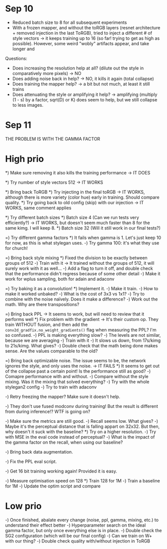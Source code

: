 # Sep 10
- Reduced batch size to 8 for all subsequent experiments
- With a frozen mapper, and without the toRGB layers (resnet architecture + removed injection in the last ToRGB), tried to inject a different # of style vectors
    -> it keeps training up to 16 (so far! trying to get as high as possible). However, some weird "wobly" artifacts appear, and take longer and

Questions:
- Does increasing the resolution help at all? (dilute out the style in comparatively more pixels) -> NO
- Does adding noise back in help? -> NO, it kills it again (total collapse)
- Does training the mapper help? -> a bit but not much, at least it still trains
- Does attenuating the style or amplifying it help? -> amplifying (multiply (1 - s) by a factor, sqrt(D) or K) does seem to help, but we still collapse to less images.


#  Sep 11
THE PROBLEM IS WITH THE GAMMA FACTOR

# High prio

*) Make sure removing it also kills the training performance -> IT DOES

*) Try number of style vectors 512 -> IT WORKS

*) Bring back ToRGB
    *) Try injecting in the final toRGB -> IT WORKS, although there is more variety (color hue) early in training. Should compare quality.
    *) Try going back to old config (skip) with our injection -> IT WORKS, same comment applies

*) Try different batch sizes
    *) Batch size 4 (Can we run tests very efficiently?) -> IT WORKS, but doesn't seem much faster than 8 for the same kimg. I will keep 8.
    *) Batch size 32 (Will it still work in our final tests?)

=) Try different gamma factors
    *) It fails when gamma is 1. Let's just keep 10 for now, as this is what stylegan uses.
    -) Try gamma 100: it's what they use for church!

=) Bring back style mixing 
    *) Fixed the division to be exactly between groups of 512
    -) Train with it -> It trained without the groups of 512, it will surely work with it as well...
    -) Add a flag to turn it off, and double check that the performance didn't regress because of some other detail
    -) Make it work for wplus sampling, both for adain and adaconv

=) Try baking it as a convolution! 
    *) Implement it.
    -) Make it train.
    -) How to make it worked unbaked?
    -) What is the cost of 3x3 vs 1x1?
    -) Try to combine with the noise naïvely. Does it make a difference?
    -) Work out the math. Why are there transpositions?

=) Bring back PPL -> It seems to work, but will need to review that it performs well
    *) Fix problem with the gradient -> It's their custom op. They train WITHOUT fusion, and then add the `conv2d_gradfix.no_weight_gradients()` flag when measuring the PPL? I'm so confused.
    -) PPL is making everything slow?
    -) The levels are not similar, because we are averaging
    -) Train with it
    -) It slows us down, from 17s/kimg to 21s/kimg. What gives?
    -) Double check that the math being done makes sense. Are the values comparable to the old?

=) Bring back optimizable noise. The issue seems to be, the network ignores the style, and only uses the noise. -> IT FAILS
    *) It seems to get out of the collapse past a certain point! Is the performance still as good?
        -) Comapre performance with and without.
        -) Compare without the style mixing. Was it the mixing that solved everything?
    -) Try with the whole stylegan2 config
    -) Try to train with adaconv

-) Retry freezing the mapper? Make sure it doesn't help.

-) They don't use fused modconv during training! But the result is different from during inference!? WTF is going on?

-) Make sure the metrics are still good.
    -) Recall seems low. What gives?
        -) Maybe it's the perceptual distance that is falling appart on 32x32. But then, why doesn't it suck with the baseline?
            *) Try on a higher resolution. 
            -) Try with MSE in the eval code instead of perceptual?
        -) What is the impact of the gamma factor on the recall, when using our baseline?

-) Bring back data augmentation.

-) Fix the PPL eval script.

-) Get 16 bit training working again! Provided it is easy.

-) Measure optimisation speed on 128 
    *) Train 128 for 1M
    -) Train a baseline for 1M
    -) Update the optim script and compare

# Low prio
-) Once finished, abalate every change (noise, ppl, gamma, mixing, etc.) to understand their effect better
-) Hyperparameter search on the ideal gamma factor, but only once everything else is in place. 
-) Double check the SG2 configuration (which will be our final config)
-) Can we train on W+ with our thing?
-) Double check quality with/without injection in ToRGB 
